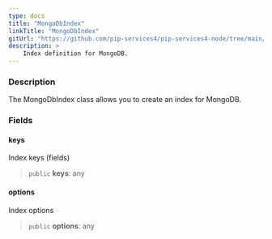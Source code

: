 ```yaml
---
type: docs
title: "MongoDbIndex"
linkTitle: "MongoDbIndex"
gitUrl: "https://github.com/pip-services4/pip-services4-node/tree/main/pip-services4-mongodb-node"
description: >
    Index definition for MongoDB.
---
```


### Description

The MongoDbIndex class allows you to create an index for MongoDB.


### Fields

<span class="hide-title-link">

#### keys
Index keys (fields)
> `public` **keys**: any

#### options
Index options
> `public` **options**: any

</span>
